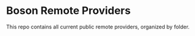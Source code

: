 # Boson Remote Providers

This repo contains all current public remote providers, organized by folder.

